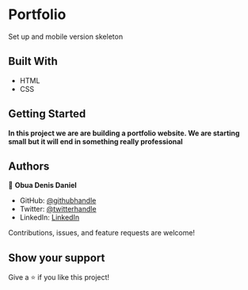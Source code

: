 # Portfolio
Set up and mobile version skeleton

## Built With

- HTML
- CSS

## Getting Started

**In this project we are are building a portfolio website. We are starting small but it will end in something really professional**

## Authors

👤 **Obua Denis Daniel**

- GitHub: [@githubhandle](https://github.com/dd-obua)
- Twitter: [@twitterhandle](https://twitter.com/DenisDanielObu1)
- LinkedIn: [LinkedIn](https://www.linkedin.com/in/denis-daniel-obua-99024a229/)

Contributions, issues, and feature requests are welcome!

## Show your support

Give a ⭐️ if you like this project!